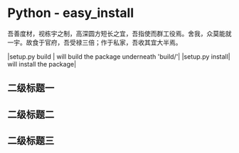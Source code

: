 # Python - easy_install

吾善度材，视栋宇之制，高深圆方短长之宜，吾指使而群工役焉。舍我，众莫能就一宇。故食于官府，吾受禄三倍；作于私家，吾收其宜大半焉。

|setup.py build  |    will build the package underneath 'build/'|
|setup.py install|    will install the package|

## 二级标题一

## 二级标题二

## 二级标题三

